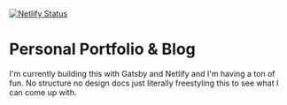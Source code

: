 [![Netlify Status](https://api.netlify.com/api/v1/badges/75179cf9-2911-4b8d-9b66-8af4abd1bf41/deploy-status)](https://app.netlify.com/sites/brentbrinkley-3f88ac/deploys)

# Personal Portfolio & Blog

I'm currently building this with Gatsby and Netlify and I'm having a ton of fun. No structure no design docs just literally freestyling this to see what I can come up with.
